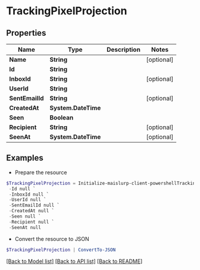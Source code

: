 # TrackingPixelProjection
## Properties

Name | Type | Description | Notes
------------ | ------------- | ------------- | -------------
**Name** | **String** |  | [optional] 
**Id** | **String** |  | 
**InboxId** | **String** |  | [optional] 
**UserId** | **String** |  | 
**SentEmailId** | **String** |  | [optional] 
**CreatedAt** | **System.DateTime** |  | 
**Seen** | **Boolean** |  | 
**Recipient** | **String** |  | [optional] 
**SeenAt** | **System.DateTime** |  | [optional] 

## Examples

- Prepare the resource
```powershell
$TrackingPixelProjection = Initialize-maislurp-client-powershellTrackingPixelProjection  -Name null `
 -Id null `
 -InboxId null `
 -UserId null `
 -SentEmailId null `
 -CreatedAt null `
 -Seen null `
 -Recipient null `
 -SeenAt null
```

- Convert the resource to JSON
```powershell
$TrackingPixelProjection | ConvertTo-JSON
```

[[Back to Model list]](../README#documentation-for-models) [[Back to API list]](../README#documentation-for-api-endpoints) [[Back to README]](../README)

